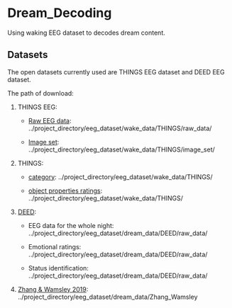 # Dream_Decoding
Using waking EEG dataset to decodes dream content. 

## Datasets
The open datasets currently used are THINGS EEG dataset and DEED EEG dataset. 

The path of download:

1. THINGS EEG: 
   
   * [Raw EEG data](https://osf.io/crxs4/): ../project_directory/eeg_dataset/wake_data/THINGS/raw_data/

   * [Image set](https://osf.io/y63gw/): ../project_directory/eeg_dataset/wake_data/THINGS/image_set/

2. THINGS: 

   * [category](https://osf.io/vehr3): ../project_directory/eeg_dataset/wake_data/THINGS/

   * [object properties ratings](https://osf.io/3kwn2): ../project_directory/eeg_dataset/wake_data/THINGS/
   
3. [DEED](http://www.deeddataset.com/#/download):

   * EEG data for the whole night: ../project_directory/eeg_dataset/dream_data/DEED/raw_data/

   * Emotional ratings: ../project_directory/eeg_dataset/dream_data/DEED/raw_data/

   * Status identification: ../project_directory/eeg_dataset/dream_data/DEED/raw_data/

4. [Zhang & Wamsley 2019](https://doi.org/10.6084/m9.figshare.22226692): ../project_directory/eeg_dataset/dream_data/Zhang_Wamsley